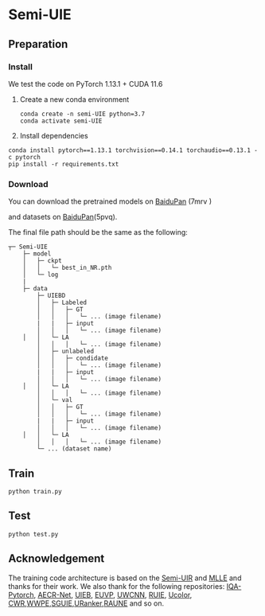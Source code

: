# Semi-UIE

## Preparation

### Install

We test the code on PyTorch 1.13.1 + CUDA 11.6

1. Create a new conda environment

   ```
   conda create -n semi-UIE python=3.7
   conda activate semi-UIE
   ```

   

2. Install dependencies

```
conda install pytorch==1.13.1 torchvision==0.14.1 torchaudio==0.13.1 -c pytorch
pip install -r requirements.txt
```

### Download

You can download the pretrained models on [BaiduPan](https://pan.baidu.com/s/1008_cJKSY0EGkOnRv1osBA?pwd=7mrv 
 ) (7mrv )

and datasets on  [BaiduPan](https://pan.baidu.com/s/1xrJOg0JfgiDJJGYML5G2rg?)(5pvq). 

The final file path should be the same as the following:

```
┬─ Semi-UIE
    ├─ model
    │   ├─ ckpt
    │ 	│   └─ best_in_NR.pth
    │   └─ log
    |
	├─ data
    	├─ UIEBD
    	│   ├─ Labeled
    	│   │   ├─ GT
    	│   │   │   └─ ... (image filename)
    	|   |   ├─ input
    	│   │   │   └─ ... (image filename)
   	│   │   └─ LA
    	│   │   │   └─ ... (image filename)
    	│   ├─ unlabeled
    	│   │   ├─ condidate
    	│   │   │   └─ ... (image filename)
    	|   |   ├─ input
    	│   │   │   └─ ... (image filename)
   	│   │   └─ LA
    	│   │   │   └─ ... (image filename)
    	│   └─ val
    	│   │   ├─ GT
    	│   │   │   └─ ... (image filename)
    	|   |   ├─ input
    	│   │   │   └─ ... (image filename)
   	│   │   └─ LA
    	│   │   │   └─ ... (image filename)
    	└─ ... (dataset name)
```



## Train

```
python train.py
```

## Test

```
python test.py
```

## Acknowledgement

The training code architecture is based on the [Semi-UIR](https://github.com/Huang-ShiRui/Semi-UIR?tab=readme-ov-file) and [MLLE](https://github.com/Li-Chongyi/MMLE_code) and thanks for their work. We also thank for the following repositories: [IQA-Pytorch](https://github.com/chaofengc/IQA-PyTorch),  [AECR-Net](https://github.com/GlassyWu/AECR-Net/blob/main/models/CR.py), [UIEB](https://li-chongyi.github.io/proj_benchmark.html), [EUVP](https://irvlab.cs.umn.edu/resources/euvp-dataset), [UWCNN](https://li-chongyi.github.io/proj_underwater_image_synthesis.html),  [RUIE](https://github.com/dlut-dimt/Realworld-Underwater-Image-Enhancement-RUIE-Benchmark),  [Ucolor](https://github.com/Li-Chongyi/Ucolor), [CWR](https://github.com/JunlinHan/CWR),[WWPE](https://github.com/Li-Chongyi/WWPF_code),[SGUIE](https://github.com/trentqq/SGUIE-Net_Simple),[URanker](https://github.com/Li-Chongyi/li-chongyi.github.io/tree/master/URanker_files),[RAUNE](https://github.com/fansuregrin/RAUNE-Net) and so on.

